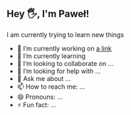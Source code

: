 ## Hey 🖐, I'm Paweł!


I am currently trying to learn new things



- 🔭 I’m currently working on [a link](https://github.com/Pawelooo/My-CRM)
- 🌱 I’m currently learning 
- 👯 I’m looking to collaborate on ...
- 🤔 I’m looking for help with ...
- 💬 Ask me about ...
- 📫 How to reach me: ...
- 😄 Pronouns: ...
- ⚡ Fun fact: ...

